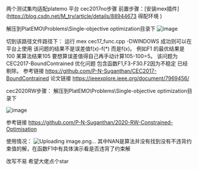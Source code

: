 两个测试集均适配platemo 平台
cec2017no步骤 
前置步骤：[安装mex插件] (https://blog.csdn.net/M_try/article/details/88944673 得配环境 )

解压到PlatEMO\Problems\Single-objective optimization目录下
![image](https://github.com/user-attachments/assets/990ecf59-08b6-4fc0-a842-485ae874eb4e)

切到该路径文件路径下：
运行   mex cec17_func.cpp -DWINDOWS 成功则可以在 平台上使用
该问题的结果不是误差值f(x)-f(*) 而是f(x)。
例如F1 的最优结果是100 某算法结果105 要想算误差值得自己再手动计算105-100=5。
该问题为CEC2017-BoundContrained 优化问题 包含函数F1,F3-F30.F2因为不稳定 已经剔除。
参考链接 https://github.com/P-N-Suganthan/CEC2017-BoundContrained
论文链接 https://ieeexplore.ieee.org/document/7969456/

cec2020RW步骤：
解压到PlatEMO\Problems\Single-objective optimization目录下

![image](https://github.com/user-attachments/assets/990ecf59-08b6-4fc0-a842-485ae874eb4e)

参考链接 https://github.com/P-N-Suganthan/2020-RW-Constrained-Optimisation

使用情况：
![Uploading image.png…]()
其中NAN是算法并没有找到没有不违背约束值的解，在函数F1中有具体演示看是否违背了约束解



改写不易 希望大佬点个star


